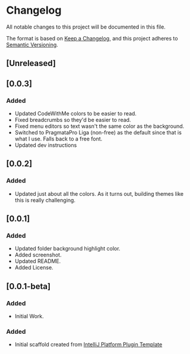 # Changelog
All notable changes to this project will be documented in this file.

The format is based on [Keep a
Changelog](https://keepachangelog.com/en/1.0.0/), and this project
adheres to [Semantic Versioning](https://semver.org/spec/v2.0.0.html).

## [Unreleased]

## [0.0.3]
### Added
- Updated CodeWithMe colors to be easier to read.
- Fixed breadcrumbs so they'd be easier to read.
- Fixed menu editors so text wasn't the same color as the background.
- Switched to PragmataPro Liga (non-free) as the default since that is
  what I use.  Falls back to a free font.
- Updated dev instructions

## [0.0.2]
### Added
- Updated just about all the colors.  As it turns out, building themes
  like this is really challenging.

## [0.0.1]
### Added
- Updated folder background highlight color.
- Added screenshot.
- Updated README.
- Added License.

## [0.0.1-beta]
### Added
- Initial Work.

### Added
- Initial scaffold created from [IntelliJ Platform Plugin
  Template](https://github.com/JetBrains/intellij-platform-plugin-template)